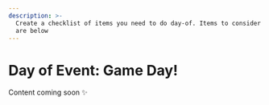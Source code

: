 ```yaml
---
description: >-
  Create a checklist of items you need to do day-of. Items to consider including
  are below
---
```


# Day of Event: Game Day!

Content coming soon ✨

